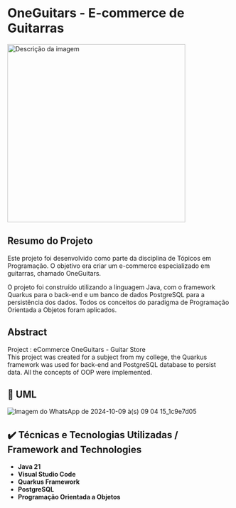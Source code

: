 # OneGuitars - E-commerce de Guitarras


<img src="https://github.com/user-attachments/assets/82ce7947-d850-43d9-b66b-c4caab5c403d" alt="Descrição da imagem" width="400" height="400">

## Resumo do Projeto
Este projeto foi desenvolvido como parte da disciplina de Tópicos em Programação. O objetivo era criar um e-commerce especializado em guitarras, chamado OneGuitars.

O projeto foi construído utilizando a linguagem Java, com o framework Quarkus para o back-end e um banco de dados PostgreSQL para a persistência dos dados. Todos os conceitos do paradigma de Programação Orientada a Objetos foram aplicados.

## Abstract
Project : eCommerce OneGuitars - Guitar Store
<br>This project was created for a subject from my college, the Quarkus framework was used for back-end and PostgreSQL database to persist data.
All the concepts of OOP were implemented.

## 📝 UML

![Imagem do WhatsApp de 2024-10-09 à(s) 09 04 15_1c9e7d05](https://github.com/user-attachments/assets/b31bac89-0944-41a0-9dbe-a90781d1178f)


## ✔️ Técnicas e Tecnologias Utilizadas / Framework and Technologies

- **Java 21**
- **Visual Studio Code**
- **Quarkus Framework**
- **PostgreSQL**
- **Programação Orientada a Objetos**
